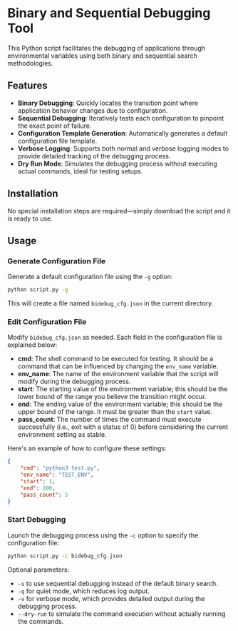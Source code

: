 # Binary and Sequential Debugging Tool

This Python script facilitates the debugging of applications through environmental variables using both binary and sequential search methodologies.

## Features

- **Binary Debugging**: Quickly locates the transition point where application behavior changes due to configuration.
- **Sequential Debugging**: Iteratively tests each configuration to pinpoint the exact point of failure.
- **Configuration Template Generation**: Automatically generates a default configuration file template.
- **Verbose Logging**: Supports both normal and verbose logging modes to provide detailed tracking of the debugging process.
- **Dry Run Mode**: Simulates the debugging process without executing actual commands, ideal for testing setups.

## Installation

No special installation steps are required—simply download the script and it is ready to use.

## Usage

### Generate Configuration File

Generate a default configuration file using the `-g` option:

```bash
python script.py -g
```

This will create a file named `bidebug_cfg.json` in the current directory.

### Edit Configuration File

Modify `bidebug_cfg.json` as needed. Each field in the configuration file is explained below:

- **cmd**: The shell command to be executed for testing. It should be a command that can be influenced by changing the `env_name` variable.
- **env_name**: The name of the environment variable that the script will modify during the debugging process.
- **start**: The starting value of the environment variable; this should be the lower bound of the range you believe the transition might occur.
- **end**: The ending value of the environment variable; this should be the upper bound of the range. It must be greater than the `start` value.
- **pass_count**: The number of times the command must execute successfully (i.e., exit with a status of 0) before considering the current environment setting as stable.

Here's an example of how to configure these settings:

```json
{
    "cmd": "python3 test.py",
    "env_name": "TEST_ENV",
    "start": 1,
    "end": 100,
    "pass_count": 5
}
```

### Start Debugging

Launch the debugging process using the `-c` option to specify the configuration file:

```bash
python script.py -c bidebug_cfg.json
```

Optional parameters:
- `-s` to use sequential debugging instead of the default binary search.
- `-q` for quiet mode, which reduces log output.
- `-v` for verbose mode, which provides detailed output during the debugging process.
- `--dry-run` to simulate the command execution without actually running the commands.
